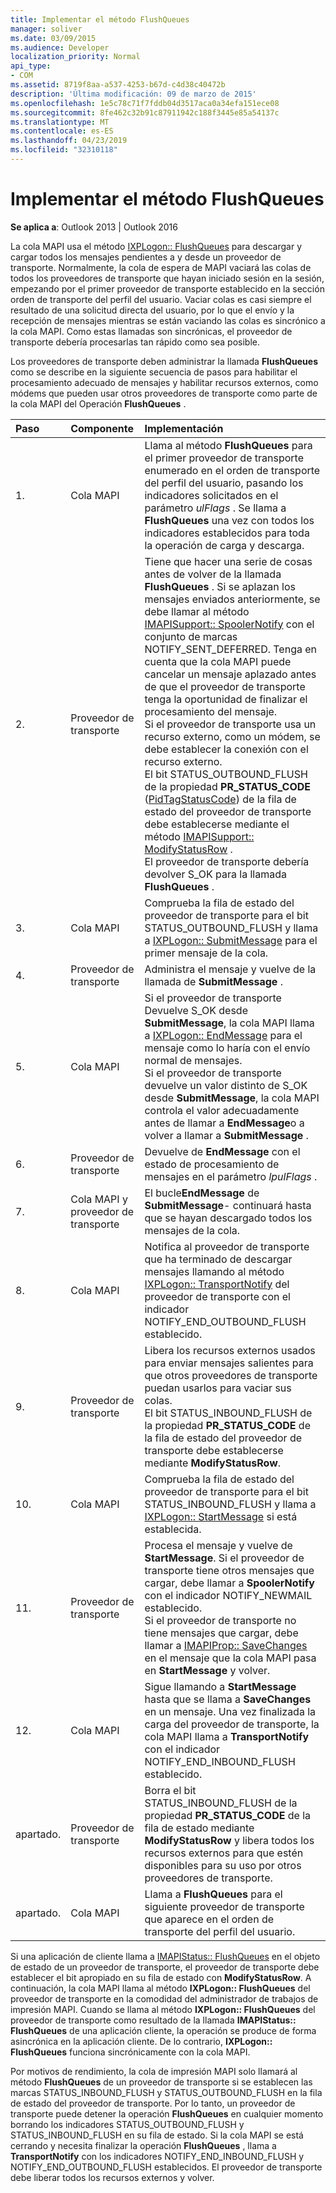 ```yaml
---
title: Implementar el método FlushQueues
manager: soliver
ms.date: 03/09/2015
ms.audience: Developer
localization_priority: Normal
api_type:
- COM
ms.assetid: 8719f8aa-a537-4253-b67d-c4d38c40472b
description: 'Última modificación: 09 de marzo de 2015'
ms.openlocfilehash: 1e5c78c71f7fddb04d3517aca0a34efa151ece08
ms.sourcegitcommit: 8fe462c32b91c87911942c188f3445e85a54137c
ms.translationtype: MT
ms.contentlocale: es-ES
ms.lasthandoff: 04/23/2019
ms.locfileid: "32310118"
---
```

# <a name="implementing-the-flushqueues-method"></a>Implementar el método FlushQueues

  
  
**Se aplica a**: Outlook 2013 | Outlook 2016 
  
La cola MAPI usa el método [IXPLogon:: FlushQueues](ixplogon-flushqueues.md) para descargar y cargar todos los mensajes pendientes a y desde un proveedor de transporte. Normalmente, la cola de espera de MAPI vaciará las colas de todos los proveedores de transporte que hayan iniciado sesión en la sesión, empezando por el primer proveedor de transporte establecido en la sección orden de transporte del perfil del usuario. Vaciar colas es casi siempre el resultado de una solicitud directa del usuario, por lo que el envío y la recepción de mensajes mientras se están vaciando las colas es sincrónico a la cola MAPI. Como estas llamadas son sincrónicas, el proveedor de transporte debería procesarlas tan rápido como sea posible. 
  
Los proveedores de transporte deben administrar la llamada **FlushQueues** como se describe en la siguiente secuencia de pasos para habilitar el procesamiento adecuado de mensajes y habilitar recursos externos, como módems que pueden usar otros proveedores de transporte como parte de la cola MAPI del Operación **FlushQueues** . 
  
|**Paso**|**Componente**|**Implementación**|
|:-----|:-----|:-----|
|1.  <br/> |Cola MAPI  <br/> |Llama al método **FlushQueues** para el primer proveedor de transporte enumerado en el orden de transporte del perfil del usuario, pasando los indicadores solicitados en el parámetro _ulFlags_ . Se llama a **FlushQueues** una vez con todos los indicadores establecidos para toda la operación de carga y descarga.  <br/> |
|2.  <br/> |Proveedor de transporte  <br/> |Tiene que hacer una serie de cosas antes de volver de la llamada **FlushQueues** . Si se aplazan los mensajes enviados anteriormente, se debe llamar al método [IMAPISupport:: SpoolerNotify](imapisupport-spoolernotify.md) con el conjunto de marcas NOTIFY_SENT_DEFERRED. Tenga en cuenta que la cola MAPI puede cancelar un mensaje aplazado antes de que el proveedor de transporte tenga la oportunidad de finalizar el procesamiento del mensaje.  <br/> Si el proveedor de transporte usa un recurso externo, como un módem, se debe establecer la conexión con el recurso externo.  <br/> El bit STATUS_OUTBOUND_FLUSH de la propiedad **PR_STATUS_CODE** ([PidTagStatusCode](pidtagstatuscode-canonical-property.md)) de la fila de estado del proveedor de transporte debe establecerse mediante el método [IMAPISupport:: ModifyStatusRow](imapisupport-modifystatusrow.md) .  <br/> El proveedor de transporte debería devolver S_OK para la llamada **FlushQueues** .  <br/> |
|3.  <br/> |Cola MAPI  <br/> |Comprueba la fila de estado del proveedor de transporte para el bit STATUS_OUTBOUND_FLUSH y llama a [IXPLogon:: SubmitMessage](ixplogon-submitmessage.md) para el primer mensaje de la cola.  <br/> |
|4.  <br/> |Proveedor de transporte  <br/> |Administra el mensaje y vuelve de la llamada de **SubmitMessage** .  <br/> |
|5.  <br/> |Cola MAPI  <br/> |Si el proveedor de transporte Devuelve S_OK desde **SubmitMessage**, la cola MAPI llama a [IXPLogon:: EndMessage](ixplogon-endmessage.md) para el mensaje como lo haría con el envío normal de mensajes.  <br/> Si el proveedor de transporte devuelve un valor distinto de S_OK desde **SubmitMessage**, la cola MAPI controla el valor adecuadamente antes de llamar a **EndMessage**o a volver a llamar a **SubmitMessage** .  <br/> |
|6.  <br/> |Proveedor de transporte  <br/> |Devuelve de **EndMessage** con el estado de procesamiento de mensajes en el parámetro _lpulFlags_ .  <br/> |
|7.  <br/> |Cola MAPI y proveedor de transporte  <br/> |El bucle**EndMessage** de **SubmitMessage**- continuará hasta que se hayan descargado todos los mensajes de la cola.  <br/> |
|8.  <br/> |Cola MAPI  <br/> |Notifica al proveedor de transporte que ha terminado de descargar mensajes llamando al método [IXPLogon:: TransportNotify](ixplogon-transportnotify.md) del proveedor de transporte con el indicador NOTIFY_END_OUTBOUND_FLUSH establecido.  <br/> |
|9.  <br/> |Proveedor de transporte  <br/> |Libera los recursos externos usados para enviar mensajes salientes para que otros proveedores de transporte puedan usarlos para vaciar sus colas.  <br/> El bit STATUS_INBOUND_FLUSH de la propiedad **PR_STATUS_CODE** de la fila de estado del proveedor de transporte debe establecerse mediante **ModifyStatusRow**.  <br/> |
|10.  <br/> |Cola MAPI  <br/> |Comprueba la fila de estado del proveedor de transporte para el bit STATUS_INBOUND_FLUSH y llama a [IXPLogon:: StartMessage](ixplogon-startmessage.md) si está establecida.  <br/> |
|11.  <br/> |Proveedor de transporte  <br/> |Procesa el mensaje y vuelve de **StartMessage**. Si el proveedor de transporte tiene otros mensajes que cargar, debe llamar a **SpoolerNotify** con el indicador NOTIFY_NEWMAIL establecido.  <br/> Si el proveedor de transporte no tiene mensajes que cargar, debe llamar a [IMAPIProp:: SaveChanges](imapiprop-savechanges.md) en el mensaje que la cola MAPI pasa en **StartMessage** y volver.  <br/> |
|12.  <br/> |Cola MAPI  <br/> |Sigue llamando a **StartMessage** hasta que se llama a **SaveChanges** en un mensaje. Una vez finalizada la carga del proveedor de transporte, la cola MAPI llama a **TransportNotify** con el indicador NOTIFY_END_INBOUND_FLUSH establecido.  <br/> |
|apartado.  <br/> |Proveedor de transporte  <br/> |Borra el bit STATUS_INBOUND_FLUSH de la propiedad **PR_STATUS_CODE** de la fila de estado mediante **ModifyStatusRow** y libera todos los recursos externos para que estén disponibles para su uso por otros proveedores de transporte.  <br/> |
|apartado.  <br/> |Cola MAPI  <br/> |Llama a **FlushQueues** para el siguiente proveedor de transporte que aparece en el orden de transporte del perfil del usuario.  <br/> |
   
Si una aplicación de cliente llama a [IMAPIStatus:: FlushQueues](imapistatus-flushqueues.md) en el objeto de estado de un proveedor de transporte, el proveedor de transporte debe establecer el bit apropiado en su fila de estado con **ModifyStatusRow**. A continuación, la cola MAPI llama al método **IXPLogon:: FlushQueues** del proveedor de transporte en la comodidad del administrador de trabajos de impresión MAPI. Cuando se llama al método **IXPLogon:: FlushQueues** del proveedor de transporte como resultado de la llamada **IMAPIStatus:: FlushQueues** de una aplicación cliente, la operación se produce de forma asincrónica en la aplicación cliente. De lo contrario, **IXPLogon:: FlushQueues** funciona sincrónicamente con la cola MAPI. 
  
Por motivos de rendimiento, la cola de impresión MAPI solo llamará al método **FlushQueues** de un proveedor de transporte si se establecen las marcas STATUS_INBOUND_FLUSH y STATUS_OUTBOUND_FLUSH en la fila de estado del proveedor de transporte. Por lo tanto, un proveedor de transporte puede detener la operación **FlushQueues** en cualquier momento borrando los indicadores STATUS_OUTBOUND_FLUSH y STATUS_INBOUND_FLUSH en su fila de estado. Si la cola MAPI se está cerrando y necesita finalizar la operación **FlushQueues** , llama a **TransportNotify** con los indicadores NOTIFY_END_INBOUND_FLUSH y NOTIFY_END_OUTBOUND_FLUSH establecidos. El proveedor de transporte debe liberar todos los recursos externos y volver. 
  

